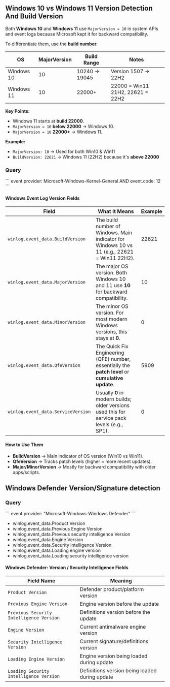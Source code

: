 ## Windows 10 vs Windows 11 Version Detection And Build Version

Both **Windows 10** and **Windows 11** use `MajorVersion = 10` in system APIs and event logs because Microsoft kept it for backward compatibility.

To differentiate them, use the **build number**:

| OS          | MajorVersion | Build Range          | Notes                        |
|-------------|--------------|----------------------|-------------------------------|
| Windows 10   | 10           | 10240 → 19045        | Version 1507 → 22H2            |
| Windows 11   | 10           | 22000+               | 22000 = Win11 21H2, 22621 = 22H2 |

**Key Points:**
- Windows 11 starts at **build 22000**.
- `MajorVersion = 10` **below 22000** → Windows 10.
- `MajorVersion = 10` **22000+** → Windows 11.

**Example:**  
- `MajorVersion: 10` → Used for both Win10 & Win11  
- `BuildVersion: 22621` → Windows 11 (22H2) because it's **above 22000**

### Query
´´´
event.provider: Microsoft-Windows-Kernel-General AND event.code: 12
´´´

#### Windows Event Log Version Fields

| Field                          | What It Means                                                                                   | Example  |
|--------------------------------|--------------------------------------------------------------------------------------------------|----------|
| `winlog.event_data.BuildVersion`   | The build number of Windows. Main indicator for Windows 10 vs 11 (e.g., 22621 = Win11 22H2).      | 22621    |
| `winlog.event_data.MajorVersion`   | The major OS version. Both Windows 10 and 11 use **10** for backward compatibility.              | 10       |
| `winlog.event_data.MinorVersion`   | The minor OS version. For most modern Windows versions, this stays at **0**.                     | 0        |
| `winlog.event_data.QfeVersion`     | The Quick Fix Engineering (QFE) number, essentially the **patch level** or **cumulative update**.| 5909     |
| `winlog.event_data.ServiceVersion` | Usually **0** in modern builds; older versions used this for service pack levels (e.g., SP1).     | 0        |

#### How to Use Them
- **BuildVersion** → Main indicator of OS version (Win10 vs Win11).  
- **QfeVersion** → Tracks patch levels (higher = more recent updates).  
- **Major/MinorVersion** → Mostly for backward compatibility with older apps/scripts.




## Windows Defender Version/Signature detection

### Query
´´´
event.provider: "Microsoft-Windows-Windows Defender"
´´´
- winlog.event_data.Product Version
- winlog.event_data.Previous Engine Version
- winlog.event_data.Previous security intelligence Version
- winlog.event_data.Engine Version
- winlog.event_data.Security intelligence Version
- winlog.event_data.Loading engine version
- winlog.event_data.Loading security intelligence version


#### Windows Defender: Version / Security Intelligence Fields

| Field Name                             | Meaning                                                                 |
|-----------------------------------------|-------------------------------------------------------------------------|
| `Product Version`                       | Defender product/platform version                                       |
| `Previous Engine Version`               | Engine version before the update                                         |
| `Previous Security Intelligence Version` | Definitions version before the update                                    |
| `Engine Version`                        | Current antimalware engine version                                       |
| `Security Intelligence Version`         | Current signature/definitions version                                    |
| `Loading Engine Version`                | Engine version being loaded during update                               |
| `Loading Security Intelligence Version`  | Definitions version being loaded during update                           |
